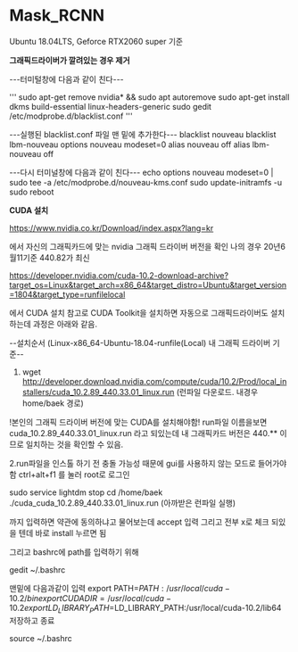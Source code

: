 # Mask_RCNN
Ubuntu 18.04LTS, Geforce RTX2060 super 기준

**그래픽드라이버가 깔려있는 경우 제거**

---터미털창에 다음과 같이 친다---

'''
sudo apt-get remove nvidia* && sudo apt autoremove
sudo apt-get install dkms build-essential linux-headers-generic
sudo gedit /etc/modprobe.d/blacklist.conf
'''

---실행된 blacklist.conf 파일 맨 밑에 추가한다---
blacklist nouveau
blacklist lbm-nouveau
options nouveau modeset=0
alias nouveau off
alias lbm-nouveau off
 

---다시 터미널창에 다음과 같이 친다---
echo options nouveau modeset=0 | sudo tee -a /etc/modprobe.d/nouveau-kms.conf
sudo update-initramfs -u
sudo reboot

**CUDA 설치**

https://www.nvidia.co.kr/Download/index.aspx?lang=kr    

에서 자신의 그래픽카드에 맞는 nvidia 그래픽 드라이버 버전을 확인
나의 경우 20년6월11기준 440.82가 최신
 
  
https://developer.nvidia.com/cuda-10.2-download-archive?target_os=Linux&target_arch=x86_64&target_distro=Ubuntu&target_version=1804&target_type=runfilelocal 
   
에서 CUDA 설치
참고로 CUDA Toolkit을 설치하면 자동으로 그래픽드라이버도 설치하는데 과정은 아래와 같음.


--설치순서 (Linux-x86_64-Ubuntu-18.04-runfile(Local) 내 그래픽 드라이버 기준--
  
 1. wget http://developer.download.nvidia.com/compute/cuda/10.2/Prod/local_installers/cuda_10.2.89_440.33.01_linux.run 
    (런파일 다운로드. 내경우 home/baek 경로)
 
  !본인의 그래픽 드라이버 버전에 맞는 CUDA를 설치해야함! 
  run파일 이름을보면 cuda_10.2.89_440.33.01_linux.run 라고 되있는데 내 그래픽카드 버전은 440.** 이므로 일치하는 것을 확인할 수 있음.

 2.run파일을 인스톨 하기 전 충돌 가능성 때문에 gui를 사용하지 않는 모드로 들어가야함
   ctrl+alt+f1 
   를 눌러 root로 로그인
   
 
   sudo service lightdm stop
   cd /home/baek
   ./cuda_cuda_10.2.89_440.33.01_linux.run      (아까받은 런파일 실행)
 
 
 
 까지 입력하면 약관에 동의하냐고 물어보는데  accept 입력
 그리고 전부 x로 체크 되있을 텐데 바로 install 누르면 됨
 
 그리고 bashrc에 path를 입력하기 위해
 
 
 gedit ~/.bashrc  
 
 맨밑에 다음과같이 입력
 export PATH=$PATH:/usr/local/cuda-10.2/bin
 export CUDADIR=/usr/local/cuda-10.2
 export LD_LIBRARY_PATH=$LD_LIBRARY_PATH:/usr/local/cuda-10.2/lib64
 저장하고 종료
 
 source ~/.bashrc 
 
 

 
 
